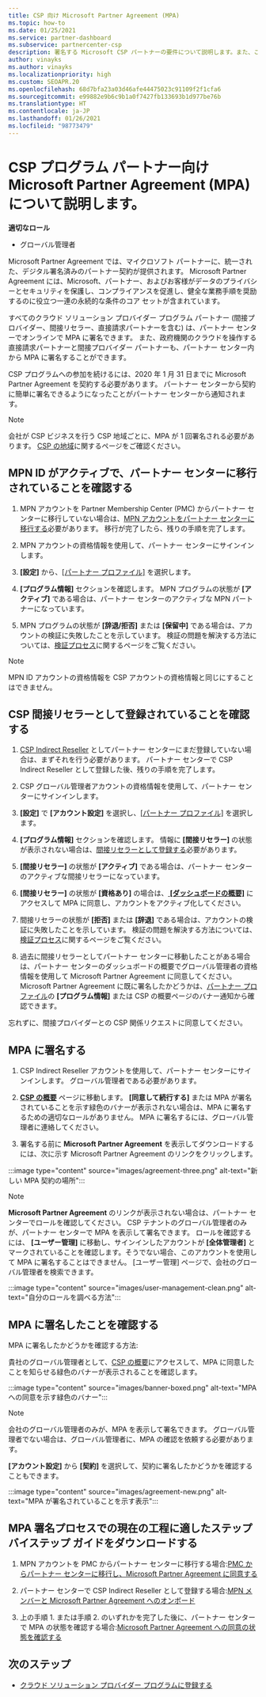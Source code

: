 ```yaml
---
title: CSP 向け Microsoft Partner Agreement (MPA)
ms.topic: how-to
ms.date: 01/25/2021
ms.service: partner-dashboard
ms.subservice: partnercenter-csp
description: 署名する Microsoft CSP パートナーの要件について説明します。また、この統一され、デジタル署名済みの Microsoft Partner Agreement (MPA) を確認します。
author: vinayks
ms.author: vinayks
ms.localizationpriority: high
ms.custom: SEOAPR.20
ms.openlocfilehash: 68d7bfa23a03d46afe44475023c91109f2f1cfa6
ms.sourcegitcommit: e99882e9b6c9b1a0f7427fb133693b1d977be76b
ms.translationtype: HT
ms.contentlocale: ja-JP
ms.lasthandoff: 01/26/2021
ms.locfileid: "98773479"
---
```

# <a name="learn-about-the-microsoft-partner-agreement-mpa-for-csp-program-partners"></a>CSP プログラム パートナー向け Microsoft Partner Agreement (MPA) について説明します。

**適切なロール**

- グローバル管理者

Microsoft Partner Agreement では、マイクロソフト パートナーに、統一された、デジタル署名済みのパートナー契約が提供されます。 Microsoft Partner Agreement には、Microsoft、パートナー、およびお客様がデータのプライバシーとセキュリティを保護し、コンプライアンスを促進し、健全な業務手順を奨励するのに役立つ一連の永続的な条件のコア セットが含まれています。

すべてのクラウド ソリューション プロバイダー プログラム パートナー (間接プロバイダー、間接リセラー、直接請求パートナーを含む) は、パートナー センターでオンラインで MPA に署名できます。 また、政府機関のクラウドを操作する直接請求パートナーと間接プロバイダー パートナーも、パートナー センター内から MPA に署名することができます。

CSP プログラムへの参加を続けるには、2020 年 1 月 31 日までに Microsoft Partner Agreement を契約する必要があります。 パートナー センターから契約に簡単に署名できるようになったことがパートナー センターから通知されます。

>[!NOTE]
>会社が CSP ビジネスを行う CSP 地域ごとに、MPA が 1 回署名される必要があります。 [CSP の地域](regional-authorization-overview.md)に関するページをご確認ください。 

## <a name="verify-your-mpn-id-is-active-and-migrated-to-partner-center"></a>MPN ID がアクティブで、パートナー センターに移行されていることを確認する

1. MPN アカウントを Partner Membership Center (PMC) からパートナー センターに移行していない場合は、[MPN アカウントをパートナー センターに移行する](move-pmc-pc-map.md)必要があります。 移行が完了したら、残りの手順を完了します。 

1. MPN アカウントの資格情報を使用して、パートナー センターにサインインします。
 
1. **[設定]** から、[[パートナー プロファイル]](https://partner.microsoft.com/pcv/accountsettings/connectedpartnerprofile) を選択します。

1. **[プログラム情報]** セクションを確認します。 MPN プログラムの状態が **[アクティブ]** である場合は、パートナー センターのアクティブな MPN パートナーになっています。
 
1. MPN プログラムの状態が **[辞退/拒否]** または **[保留中]** である場合は、アカウントの検証に失敗したことを示しています。 検証の問題を解決する方法については、[検証プロセス](verification-responses.md)に関するページをご覧ください。



>[!NOTE]
>MPN ID アカウントの資格情報を CSP アカウントの資格情報と同じにすることはできません。

## <a name="confirm-you-are-enrolled-as-a-csp-indirect-reseller"></a>CSP 間接リセラーとして登録されていることを確認する

1. [CSP Indirect Reseller](indirect-reseller-tasks-in-partner-center.md) としてパートナー センターにまだ登録していない場合は、まずそれを行う必要があります。 パートナー センターで CSP Indirect Reseller として登録した後、残りの手順を完了します。

1. CSP グローバル管理者アカウントの資格情報を使用して、パートナー センターにサインインします。

1. **[設定]** で **[アカウント設定]** を選択し、[[パートナー プロファイル]](https://partner.microsoft.com/pcv/accountsettings/partnerprofile) を選択します。

1. **[プログラム情報]** セクションを確認します。 情報に **[間接リセラー]** の状態が表示されない場合は、[間接リセラーとして登録する](indirect-reseller-tasks-in-partner-center.md)必要があります。

1. **[間接リセラー]** の状態が **[アクティブ]** である場合は、パートナー センターのアクティブな間接リセラーになっています。
 
4. **[間接リセラー]** の状態が **[資格あり]** の場合は、[ **[ダッシュボードの概要]**](https://partner.microsoft.com/pcv/dashboard/overview) にアクセスして MPA に同意し、アカウントをアクティブ化してください。
 
1. 間接リセラーの状態が **[拒否]** または **[辞退]** である場合は、アカウントの検証に失敗したことを示しています。 検証の問題を解決する方法については、[検証プロセス](verification-responses.md)に関するページをご覧ください。

1. 過去に間接リセラーとしてパートナー センターに移動したことがある場合は、パートナー センターのダッシュボードの概要でグローバル管理者の資格情報を使用して Microsoft Partner Agreement に同意してください。 Microsoft Partner Agreement に既に署名したかどうかは、[パートナー プロファイル](https://partner.microsoft.com/pcv/accountsettings/partnerprofile)の **[プログラム情報]** または CSP の概要ページのバナー通知から確認できます。

忘れずに、間接プロバイダーとの CSP 関係リクエストに同意してください。

## <a name="sign-the-mpa"></a>MPA に署名する

1. CSP Indirect Reseller アカウントを使用して、パートナー センターにサインインします。 グローバル管理者である必要があります。
1. **[CSP の概要](https://partner.microsoft.com/pcv/dashboard/overview)** ページに移動します。  **[同意して続行する]** または MPA が署名されていることを示す緑色のバナーが表示されない場合は、MPA に署名するための適切なロールがありません。 MPA に署名するには、グローバル管理者に連絡してください。

1. 署名する前に **Microsoft Partner Agreement** を表示してダウンロードするには、次に示す Microsoft Partner Agreement のリンクをクリックします。

:::image type="content" source="images/agreement-three.png" alt-text="新しい MPA 契約の場所":::

>[!NOTE]
>**Microsoft Partner Agreement** のリンクが表示されない場合は、パートナー センターでロールを確認してください。 CSP テナントのグローバル管理者のみが、パートナー センターで MPA を表示して署名できます。 ロールを確認するには、 **[ユーザー管理]** に移動し、サインインしたアカウントが **[全体管理者]** とマークされていることを確認します。そうでない場合、このアカウントを使用して MPA に署名することはできません。 [ユーザー管理] ページで、会社のグローバル管理者を検索できます。

:::image type="content" source="images/user-management-clean.png" alt-text="自分のロールを調べる方法":::

## <a name="verify-that-you-have-signed-the-mpa"></a>MPA に署名したことを確認する

MPA に署名したかどうかを確認する方法:

 貴社のグローバル管理者として、[CSP の概要](https://partner.microsoft.com/pcv/dashboard/overview)にアクセスして、MPA に同意したことを知らせる緑色のバナーが表示されることを確認します。

 
:::image type="content" source="images/banner-boxed.png" alt-text="MPA への同意を示す緑色のバナー":::

>[!NOTE]
>会社のグローバル管理者のみが、MPA を表示して署名できます。 グローバル管理者でない場合は、グローバル管理者に、MPA の確認を依頼する必要があります。

**[アカウント設定]** から **[契約]** を選択して、契約に署名したかどうかを確認することもできます。

:::image type="content" source="images/agreement-new.png" alt-text="MPA が署名されていることを示す表示":::


## <a name="download-the-step-by-step-guide-thats-right-for-where-you-are-in-the-mpa-signing-process"></a>MPA 署名プロセスでの現在の工程に適したステップバイステップ ガイドをダウンロードする

1. MPN アカウントを PMC からパートナー センターに移行する場合:[PMC からパートナー センターに移行し、Microsoft Partner Agreement に同意する](https://assetsprod.microsoft.com/mpn/migrate-pmc-pc-mpa-guide.pptx)

2. パートナー センターで CSP Indirect Reseller として登録する場合:[MPN メンバーと Microsoft Partner Agreement へのオンボード](https://assetsprod.microsoft.com/mpn/onboard-pc-csp-mpn-mpa-guide.pptx)

3. 上の手順 1. または手順 2. のいずれかを完了した後に、パートナー センターで MPA の状態を確認する場合:[Microsoft Partner Agreement への同意の状態を確認する](https://assetsprod.microsoft.com/mpn/verify-mpa-acceptance-status.pptx)
 
## <a name="next-steps"></a>次のステップ

- [クラウド ソリューション プロバイダー プログラムに登録する](indirect-reseller-tasks-in-partner-center.md)
